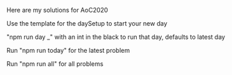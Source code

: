 Here are my solutions for AoC2020

Use the template for the daySetup to start your new day

"npm run day _" with an int in the black to run that day, defaults to latest day

Run "npm run today" for the latest problem

Run "npm run all" for all problems